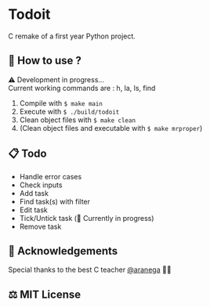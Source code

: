 # Todoit

C remake of a first year Python project.

## 📒 How to use ?

⚠️ Development in progress...  
Current working commands are : h, la, ls, find  

1. Compile with `$ make main`
2. Execute with `$ ./build/todoit`
3. Clean object files with `$ make clean`
4. (Clean object files and executable with `$ make mrproper`)

## 📋 Todo

* Handle error cases
* Check inputs
* Add task
* Find task(s) with filter
* Edit task
* Tick/Untick task (🚧 Currently in progress)
* Remove task

## 🙏 Acknowledgements

Special thanks to the best C teacher [@aranega](https://github.com/aranega) 🧞‍♂️

## ⚖️ MIT License
